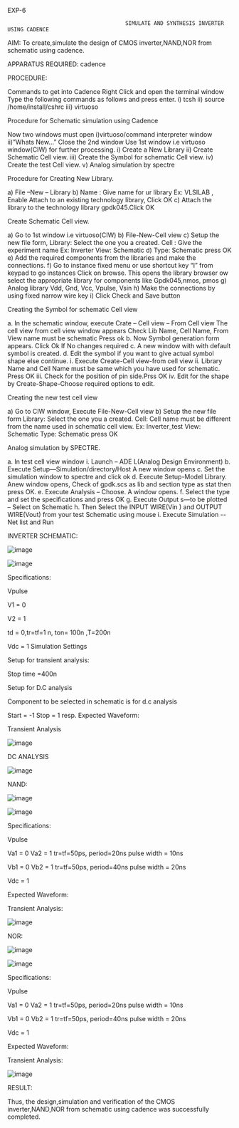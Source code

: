 EXP-6

                                         SIMULATE AND SYNTHESIS INVERTER USING CADENCE
                                         

AIM: To create,simulate the design of CMOS inverter,NAND,NOR from schematic using cadence.


APPARATUS REQUIRED: cadence


PROCEDURE:


Commands to get into Cadence
Right Click and open the terminal window Type the following commands as follows and press enter. i) tcsh ii) source /home/install/cshrc iii) virtuoso


Procedure for Schematic simulation using Cadence


Now two windows must open i)virtuoso/command interpreter window ii)”Whats New…” Close the 2nd window Use 1st window i.e virtuoso window(CIW) for further processing. i) Create a New Library ii) Create Schematic Cell view. iii) Create the Symbol for schematic Cell view. iv) Create the test Cell view. v) Analog simulation by spectre


Procedure for Creating New Library.


a) File –New – Library b) Name : Give name for ur library Ex: VLSILAB , Enable Attach to an existing technology library, Click OK c) Attach the library to the technology library gpdk045.Click OK


Create Schematic Cell view.


a) Go to 1st window i.e virtuoso(CIW) b) File-New-Cell view c) Setup the new file form, Library: Select the one you a created. Cell : Give the experiment name Ex: Inverter View: Schematic d) Type: Schematic press OK e) Add the required components from the libraries and make the connections. f) Go to instance fixed menu or use shortcut key “I” from keypad to go instances Click on browse. This opens the library browser ow select the appropriate library for components like Gpdk045,nmos, pmos g) Analog library Vdd, Gnd, Vcc, Vpulse, Vsin h) Make the connections by using fixed narrow wire key i) Click Check and Save button


Creating the Symbol for schematic Cell view


a. In the schematic window, execute Crate – Cell view – From Cell view The cell view from cell view window appears Check Lib Name, Cell Name, From View name must be schematic Press ok b. Now Symbol generation form appears. Click Ok If No changes required c. A new window with with default symbol is created. d. Edit the symbol if you want to give actual symbol shape else continue. i. Execute Create-Cell view-from cell view ii. Library Name and Cell Name must be same which you have used for schematic. Press OK iii. Check for the position of pin side.Prss OK iv. Edit for the shape by Create-Shape-Choose required options to edit.


Creating the new test cell view


a) Go to CIW window, Execute File-New-Cell view b) Setup the new file form Library: Select the one you a created. Cell: Cell name must be different from the name used in schematic cell view. Ex: Inverter_test View: Schematic Type: Schematic press OK


Analog simulation by SPECTRE.


a. In test cell view window i. Launch – ADE L(Analog Design Environment) b. Execute Setup—Simulation/directory/Host A new window opens c. Set the simulation window to spectre and click ok d. Execute Setup-Model Library. Anew window opens, Check of gpdk.scs as lib and section type as stat then press OK. e. Execute Analysis – Choose. A window opens. f. Select the type and set the specifications and press OK g. Execute Output s—to be plotted – Select on Schematic h. Then Select the INPUT WIRE(Vin ) and OUTPUT WIRE(Vout) from your test Schematic using mouse i. Execute Simulation -- Net list and Run

INVERTER SCHEMATIC:

![image](https://github.com/Rakshitha2004s/VLSI-LAB-EXP-6/assets/161333609/36f2c33d-af56-48a9-8ca5-f470048cd5b1)


![image](https://github.com/Rakshitha2004s/VLSI-LAB-EXP-6/assets/161333609/e8a3f177-6eae-4f20-a3ae-9e63df9e8bbc)


Specifications:

Vpulse

V1 = 0

V2 = 1

td = 0,tr=tf=1 n, ton= 100n ,T=200n

Vdc = 1 Simulation Settings

Setup for transient analysis:

Stop time =400n

Setup for D.C analysis

Component to be selected in schematic is for d.c analysis

Start = -1 Stop = 1 resp. Expected Waveform:


Transient Analysis


![image](https://github.com/Rakshitha2004s/VLSI-LAB-EXP-6/assets/161333609/a2f5e6ee-18f6-4df5-8fab-938c18fede20)


DC ANALYSIS


![image](https://github.com/Rakshitha2004s/VLSI-LAB-EXP-6/assets/161333609/04dbccbf-b953-4159-bc45-aadf0ee955d1)


NAND:


![image](https://github.com/Rakshitha2004s/VLSI-LAB-EXP-6/assets/161333609/53af6f84-b24c-43ed-b2db-18758bae86f9)


![image](https://github.com/Rakshitha2004s/VLSI-LAB-EXP-6/assets/161333609/a54bb315-1391-4cdb-9ee4-0faca409461e)


Specifications:

Vpulse

Va1 = 0 Va2 = 1 tr=tf=50ps, period=20ns pulse width = 10ns

Vb1 = 0 Vb2 = 1 tr=tf=50ps, period=40ns pulse width = 20ns

Vdc = 1

Expected Waveform:


Transient Analysis:


![image](https://github.com/Rakshitha2004s/VLSI-LAB-EXP-6/assets/161333609/d2a9a8d5-96df-42a3-85ec-c0f558147744)


NOR:

![image](https://github.com/Rakshitha2004s/VLSI-LAB-EXP-6/assets/161333609/4b81a95d-3ebc-4818-bea7-8815c9df63e3)

![image](https://github.com/Rakshitha2004s/VLSI-LAB-EXP-6/assets/161333609/47b8edf5-2a9d-43de-9fd4-93bdccd8a6ff)


Specifications:

Vpulse

Va1 = 0 Va2 = 1 tr=tf=50ps, period=20ns pulse width = 10ns

Vb1 = 0 Vb2 = 1 tr=tf=50ps, period=40ns pulse width = 20ns

Vdc = 1

Expected Waveform:

Transient Analysis:


![image](https://github.com/Rakshitha2004s/VLSI-LAB-EXP-6/assets/161333609/66abde65-07a7-4d09-ab6b-d628529b4c86)


RESULT:

Thus, the design,simulation and verification of the CMOS inverter,NAND,NOR from schematic using cadence was successfully completed.







